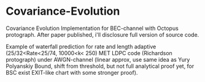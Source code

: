 # Covariance-Evolution

Covariance Evolution Implementation for BEC-channel with Octopus protograph. After paper published, i'll disclosure full version of source code.


Example of waterfall prediction for rate and length adaptive (25/32<Rate<25/74, 10000<k< 250) MET LDPC code (Richardson protograph) under AWGN-channel (linear approx, use same idea as Yury Polyanskiy Bound, shift from threshold, but not full analytical proof yet, for BSC exist EXIT-like chart with some stronger proof).  

